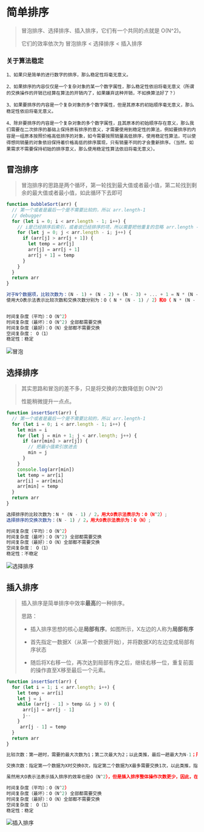 # 简单排序

> 冒泡排序、选择排序、插入排序，它们有一个共同的点就是 O(N^2)。
>
> 它们的效率依次为 冒泡排序 < 选择排序 < 插入排序



### 关于算法稳定

```
1、如果只是简单的进行数字的排序，那么稳定性将毫无意义。

2、如果排序的内容仅仅是一个复杂对象的某一个数字属性，那么稳定性依旧将毫无意义（所谓的交换操作的开销已经算在算法的开销内了，如果嫌弃这种开销，不如换算法好了？）

3、如果要排序的内容是一个复杂对象的多个数字属性，但是其原本的初始顺序毫无意义，那么稳定性依旧将毫无意义。

4、除非要排序的内容是一个复杂对象的多个数字属性，且其原本的初始顺序存在意义，那么我们需要在二次排序的基础上保持原有排序的意义，才需要使用到稳定性的算法，例如要排序的内容是一组原本按照价格高低排序的对象，如今需要按照销量高低排序，使用稳定性算法，可以使得想同销量的对象依旧保持着价格高低的排序展现，只有销量不同的才会重新排序。（当然，如果需求不需要保持初始的排序意义，那么使用稳定性算法依旧将毫无意义）。
```



## 冒泡排序

> 冒泡排序的思路是两个循环，第一轮找到最大值或者最小值，第二轮找到剩余的最大值或者最小值，如此循环下去即可



```js
function bubbleSort(arr) {
  // 第一个或者是最后一个是不需要比较的，所以 arr.length-1
  // debugger
  for (let i = 0; i < arr.length - 1; i++) {
    // i是已经排序后索引，或者说已经排序的项，所以需要把他重复的忽略 arr.length - i
    for (let j = 0; j < arr.length - i; j++) {
      if (arr[j] > arr[j + 1]) {
        let temp = arr[j]
        arr[j] = arr[j + 1]
        arr[j + 1] = temp
      }
    }
  }
  return arr
}

对于N个数据项，比较次数为：(N - 1) + (N - 2) + (N - 3) + ... + 1 = N * (N - 1) / 2；如果两次比较交换一次，那么交换次数为：N * (N - 1) / 4；
使用大O表示法表示比较次数和交换次数分别为：O（ N * (N - 1) / 2）和O（ N * (N - 1) / 4），根据大O表示法：O（N^2）;


时间复杂度（平均）：O（N^2）
时间复杂度（最坏）：O（N^2) 全部都需要交换
时间复杂度（最好）：O（N）全部都不需要交换
空间复杂度： O（1）
稳定性：稳定
```

![冒泡](../../static/images/冒泡.gif)



## 选择排序

> 其实思路和冒泡的差不多，只是将交换的次数降低到 O(N^2)
>
> 性能稍微提升一点点。



```js
function insertSort(arr) {
  // 第一个或者是最后一个是不需要比较的，所以 arr.length-1
  for (let i = 0; i < arr.length - 1; i++) {
    let min = i
    for (let j = min + 1; j < arr.length; j++) {
      if (arr[min] > arr[j]) {
        // 把最小值索引放进去
        min = j
      }
    }
    console.log(arr[min])
    let temp = arr[i]
    arr[i] = arr[min]
    arr[min] = temp
  }
  return arr
}

选择排序的比较次数为：N * (N - 1) / 2，用大O表示法表示为：O（N^2）;
选择排序的交换次数为：(N - 1) / 2，用大O表示法表示为：O（N）;

时间复杂度（平均）：O（N^2）
时间复杂度（最坏）：O（N^2) 全部都需要交换
时间复杂度（最好）：O（N）全部都不需要交换
空间复杂度： O（1）
稳定性：不稳定
```

![选择排序](../../static/images/选择排序.gif)



## 插入排序

> 插入排序是简单排序中效率**最高**的一种排序。
>
> 思路：
>
> - 插入排序思想的核心是**局部有序**。如图所示，X左边的人称为**局部有序**
>
> - 首先指定一数据X（从第一个数据开始），并将数据X的左边变成局部有序状态
>
> - 随后将X右移一位，再次达到局部有序之后，继续右移一位，重复前面的操作直至X移至最后一个元素。

```js
function insertSort(arr) {
  for (let i = 1; i < arr.length; i++) {
    let temp = arr[i]
    let j = i
    while (arr[j - 1] > temp && j > 0) {
      arr[j] = arr[j - 1]
      j--
    }
     arr[j - 1] = temp
  }
  return arr
}

比较次数：第一趟时，需要的最大次数为1；第二次最大为2；以此类推，最后一趟最大为N-1；所以，插入排序的总比较次数为N * (N - 1) / 2；但是，实际上每趟发现插入点之前，平均只有全体数据项的一半需要进行比较，所以比较次数为：N * (N - 1) / 4；

交换次数：指定第一个数据为X时交换0次，指定第二个数据为X最多需要交换1次，以此类推，指定第N个数据为X时最多需要交换N - 1次，所以一共需要交换N * (N - 1) / 2次，平均次数为N * (N - 1) / 2；

虽然用大O表示法表示插入排序的效率也是O（N^2），但是插入排序整体操作次数更少，因此，在简单排序中，插入排序效率最高；

时间复杂度（平均）：O（N^2）
时间复杂度（最坏）：O（N^2) 全部都需要交换
时间复杂度（最好）：O（N）全部都不需要交换
空间复杂度： O（1）
稳定性：稳定
```





![插入排序](../../static/images/插入排序.gif)

